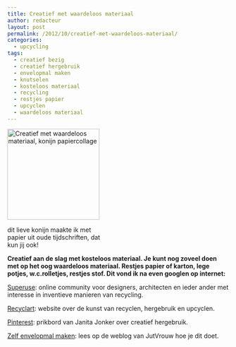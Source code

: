 ```yaml
---
title: Creatief met waardeloos materiaal
author: redacteur
layout: post
permalink: /2012/10/creatief-met-waardeloos-materiaal/
categories:
  - upcycling
tags:
  - creatief bezig
  - creatief hergebruik
  - envelopmal maken
  - knutselen
  - kosteloos materiaal
  - recycling
  - restjes papier
  - upcyclen
  - waardeloos materiaal
---
```

<div id="attachment_4358" style="width: 219px" class="wp-caption alignleft">
  <img class="wp-image-4358" title="Creatief met waardeloos materiaal, konijn papiercollage" src="/wordpress/wp-content/uploads/2013/09/konijn.jpg" alt="Creatief met waardeloos materiaal, konijn papiercollage" width="209" height="206" />
  
  <p class="wp-caption-text">
    dit lieve konijn maakte ik met papier uit oude tijdschriften, dat kun jij ook!
  </p>
</div>

**Creatief aan de slag met kosteloos materiaal. Je kunt nog zoveel doen met op het oog waardeloos materiaal. Restjes papier of karton, lege potjes, w.c.rolletjes, restjes stof. Dit vond ik na even googlen op internet:**

<a title="online community voor inventief recyclen" href="http://www.superuse.org/" target="_blank">Superuse</a>: online community voor designers, architecten en ieder ander met interesse in inventieve manieren van recycling.

<a title="the art of recycling, reusing and upcycling" href="http://www.recyclart.org/" target="_blank">Recyclart</a>: website over de kunst van recyclen, hergebruik en upcyclen.

<a title="Pinterest prikbord Janita Jonker creatief hergebruik" href="http://pinterest.com/jeetjejanita/creatief-hergebruik/" target="_blank">Pinterest</a>: prikbord van Janita Jonker over creatief hergebruik.

<a title="Lees hoe je zelf een envelopmal maakt" href="http://jutters.blogspot.nl/2012/09/ik-koop-nooooooit-meer-envelopppen.html" target="_blank">Zelf envelopmal maken</a>: lees op de weblog van JutVrouw hoe je dit doet.
